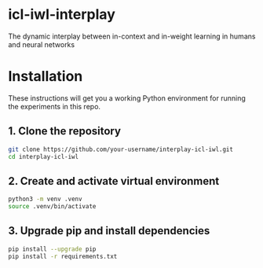 # icl-iwl-interplay
The dynamic interplay between in-context and in-weight learning in humans and neural networks

# Installation

These instructions will get you a working Python environment for running the experiments in this repo.

## 1. Clone the repository  
```bash
git clone https://github.com/your-username/interplay-icl-iwl.git
cd interplay-icl-iwl
```

## 2. Create and activate virtual environment
```bash
python3 -m venv .venv
source .venv/bin/activate
```

## 3. Upgrade pip and install dependencies
```bash
pip install --upgrade pip
pip install -r requirements.txt
```